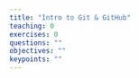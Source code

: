 ```yaml
---
title: "Intro to Git & GitHub"
teaching: 0
exercises: 0
questions: ""
objectives: ""
keypoints: ""
---
```


